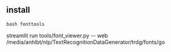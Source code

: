 ## install 
`bash
fonttools
`

streamlit run tools/font_viewer.py -- web /media/anhlbt/nlp/TextRecognitionDataGenerator/trdg/fonts/go